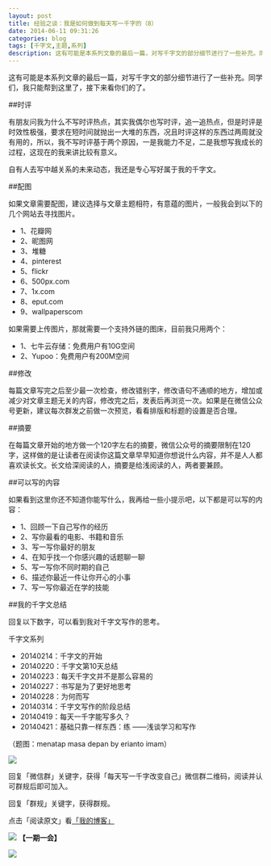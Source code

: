```yaml
---
layout: post
title: 经验之谈：我是如何做到每天写一千字的（8）
date: 2014-06-11 09:31:26
categories: blog
tags: [千字文,主题,系列]
description: 这有可能是本系列文章的最后一篇，对写千字文的部分细节进行了一些补充。同学们，我只能帮到这里了，接下来看你们的了。
---
```


这有可能是本系列文章的最后一篇，对写千字文的部分细节进行了一些补充。同学们，我只能帮到这里了，接下来看你们的了。


##时评

有朋友问我为什么不写时评热点，其实我偶尔也写时评，追一追热点，但是时评是时效性极强，要求在短时间就抛出一大堆的东西，况且时评这样的东西过两周就没有用的，所以，我不写时评基于两个原因，一是我能力不足，二是我想写我成长的过程，这现在的我来讲比较有意义。

自有人去写中越关系的未来动态，我还是专心写好属于我的千字文。

##配图

如果文章需要配图，建议选择与文章主题相符，有意蕴的图片，一般我会到以下的几个网站去寻找图片。

- 1、花瓣网
- 2、昵图网
- 3、堆糖
- 4、pinterest
- 5、flickr
- 6、500px.com
- 7、1x.com
- 8、eput.com
- 9、wallpaperscom

如果需要上传图片，那就需要一个支持外链的图床，目前我只用两个：

- 1、七牛云存储：免费用户有10G空间
- 2、Yupoo：免费用户有200M空间

##修改

每篇文章写完之后至少最一次检查，修改错别字，修改语句不通顺的地方，增加或减少对文章主题无关的内容，修改完之后，发表后再浏览一次。如果是在微信公众号更新，建议每次群发之前做一次预览，看看排版和标题的设置是否合理。

##摘要

在每篇文章开始的地方做一个120字左右的摘要，微信公众号的摘要限制在120字，这样做的是让读者在阅读你这篇文章早早知道你想说什么内容，并不是人人都喜欢读长文。长文给深阅读的人，摘要是给浅阅读的人，两者要兼顾。

##可以写的内容

如果看到这里你还不知道你能写什么，我再给一些小提示吧，以下都是可以写的内容：

- 1、回顾一下自己写作的经历
- 2、写你最看的电影、书籍和音乐
- 3、写一写你最好的朋友
- 4、在知乎找一个你感兴趣的话题聊一聊
- 5、写一写你不同时期的自己
- 6、描述你最近一件让你开心的小事
- 7、写一写你最近在学的技能

##我的千字文总结

回复以下数字，可以看到我对千字文写作的思考。

千字文系列

- 20140214：千字文的开始
- 20140220：千字文第10天总结
- 20140223：每天千字文并不是那么容易的
- 20140227：书写是为了更好地思考
- 20140228：为何而写
- 20140314：千字文写作的阶段总结
- 20140419：每天一千字能写多久？
- 20140421：基础只靠一样东西：练 ——浅谈学习和写作

（题图：menatap masa depan by erianto imam）

![](http://pic.yupoo.com/vankos_v/DMJiv6i8/mHDSX.png)

回复「微信群」关键字，获得「每天写一千字改变自己」微信群二维码，阅读并认可群规后即可加入。

回复「群规」关键字，获得群规。

点击「阅读原文」看[「我的博客」](http://cnfeat.com)

![](http://pic.yupoo.com/vankos_v/DMJgUjgl/8Rvrt.png)
**【一期一会】**

![](http://media-cache-ec0.pinimg.com/736x/dd/ce/84/ddce84d7933997e874ca4adc377a9574.jpg)







